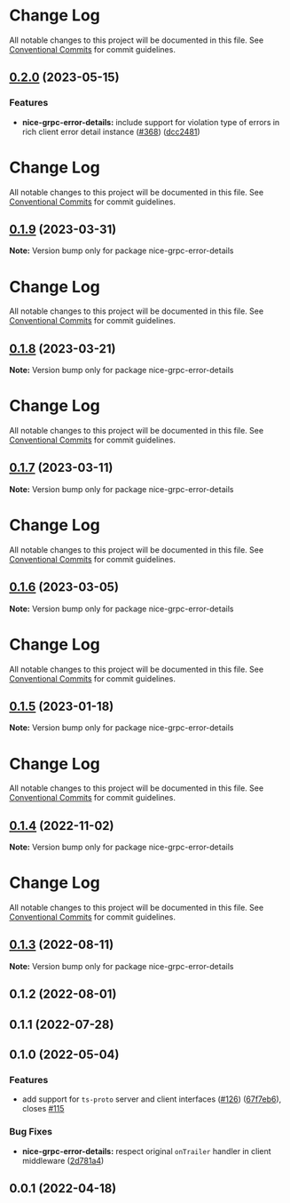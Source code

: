 # Change Log

All notable changes to this project will be documented in this file. See
[Conventional Commits](https://conventionalcommits.org) for commit guidelines.

## [0.2.0](https://github.com/deeplay-io/nice-grpc/compare/nice-grpc-error-details@0.1.9...nice-grpc-error-details@0.2.0) (2023-05-15)

### Features

- **nice-grpc-error-details:** include support for violation type of errors in
  rich client error detail instance
  ([#368](https://github.com/deeplay-io/nice-grpc/issues/368))
  ([dcc2481](https://github.com/deeplay-io/nice-grpc/commit/dcc24819cbce9a5636a1d6220449ab192b9cd313))

# Change Log

All notable changes to this project will be documented in this file. See
[Conventional Commits](https://conventionalcommits.org) for commit guidelines.

## [0.1.9](https://github.com/deeplay-io/nice-grpc/compare/nice-grpc-error-details@0.1.7...nice-grpc-error-details@0.1.9) (2023-03-31)

**Note:** Version bump only for package nice-grpc-error-details

# Change Log

All notable changes to this project will be documented in this file. See
[Conventional Commits](https://conventionalcommits.org) for commit guidelines.

## [0.1.8](https://github.com/deeplay-io/nice-grpc/compare/nice-grpc-error-details@0.1.7...nice-grpc-error-details@0.1.8) (2023-03-21)

**Note:** Version bump only for package nice-grpc-error-details

# Change Log

All notable changes to this project will be documented in this file. See
[Conventional Commits](https://conventionalcommits.org) for commit guidelines.

## [0.1.7](https://github.com/deeplay-io/nice-grpc/compare/nice-grpc-error-details@0.1.6...nice-grpc-error-details@0.1.7) (2023-03-11)

**Note:** Version bump only for package nice-grpc-error-details

# Change Log

All notable changes to this project will be documented in this file. See
[Conventional Commits](https://conventionalcommits.org) for commit guidelines.

## [0.1.6](https://github.com/deeplay-io/nice-grpc/compare/nice-grpc-error-details@0.1.5...nice-grpc-error-details@0.1.6) (2023-03-05)

**Note:** Version bump only for package nice-grpc-error-details

# Change Log

All notable changes to this project will be documented in this file. See
[Conventional Commits](https://conventionalcommits.org) for commit guidelines.

## [0.1.5](https://github.com/deeplay-io/nice-grpc/compare/nice-grpc-error-details@0.1.4...nice-grpc-error-details@0.1.5) (2023-01-18)

**Note:** Version bump only for package nice-grpc-error-details

# Change Log

All notable changes to this project will be documented in this file. See
[Conventional Commits](https://conventionalcommits.org) for commit guidelines.

## [0.1.4](https://github.com/deeplay-io/nice-grpc/compare/nice-grpc-error-details@0.1.3...nice-grpc-error-details@0.1.4) (2022-11-02)

**Note:** Version bump only for package nice-grpc-error-details

# Change Log

All notable changes to this project will be documented in this file. See
[Conventional Commits](https://conventionalcommits.org) for commit guidelines.

## [0.1.3](https://github.com/deeplay-io/nice-grpc/compare/nice-grpc-error-details@0.1.2...nice-grpc-error-details@0.1.3) (2022-08-11)

**Note:** Version bump only for package nice-grpc-error-details

## 0.1.2 (2022-08-01)

## 0.1.1 (2022-07-28)

## 0.1.0 (2022-05-04)

### Features

- add support for `ts-proto` server and client interfaces
  ([#126](https://github.com/deeplay-io/nice-grpc/issues/126))
  ([67f7eb6](https://github.com/deeplay-io/nice-grpc/commit/67f7eb613455426d6b63a4027132060a8a572f65)),
  closes [#115](https://github.com/deeplay-io/nice-grpc/issues/115)

### Bug Fixes

- **nice-grpc-error-details:** respect original `onTrailer` handler in client
  middleware
  ([2d781a4](https://github.com/deeplay-io/nice-grpc/commit/2d781a477911b1d8a4a7b2faae27c7374ade8076))

## 0.0.1 (2022-04-18)
